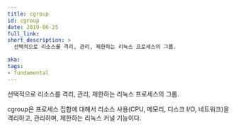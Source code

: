 ```yaml
---
title: cgroup
id: cgroup
date: 2019-06-25
full_link:
short_description: >
  선택적으로 리소스를 격리, 관리, 제한하는 리눅스 프로세스의 그룹.

aka:
tags:
- fundamental
---
```

선택적으로 리소스를 격리, 관리, 제한하는 리눅스 프로세스의 그룹.

<!--more-->

cgroup은 프로세스 집합에 대해서 리소스 사용(CPU, 메모리, 디스크 I/O, 네트워크)을 격리하고, 관리하며, 제한하는 리눅스 커널 기능이다.

